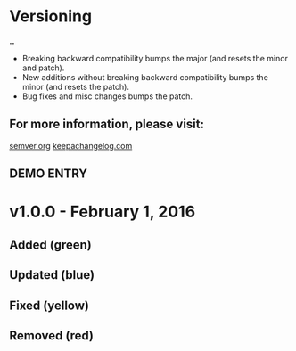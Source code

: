 # Versioning

**<major>.<minor>.<patch>**

- Breaking backward compatibility bumps the major (and resets the minor and patch).
- New additions without breaking backward compatibility bumps the minor (and resets the patch).
- Bug fixes and misc changes bumps the patch.

## For more information, please visit:
[semver.org](semver.org)
[keepachangelog.com](keepachangelog.com)

**DEMO ENTRY**
----
# v1.0.0 - February 1, 2016
## Added (green)
## Updated (blue)
## Fixed (yellow)
## Removed (red)
